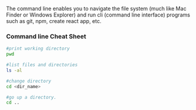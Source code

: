 The command line enables you to navigate the file system (much like Mac Finder or Windows Explorer) and run cli (command line interface) programs such as git, npm, create react app, etc.  

### Command line Cheat Sheet
``` zsh
#print working directory  
pwd 

#list files and directories  
ls -al

#change directory  
cd <dir_name>  

#go up a directory.  
cd ..  
```
